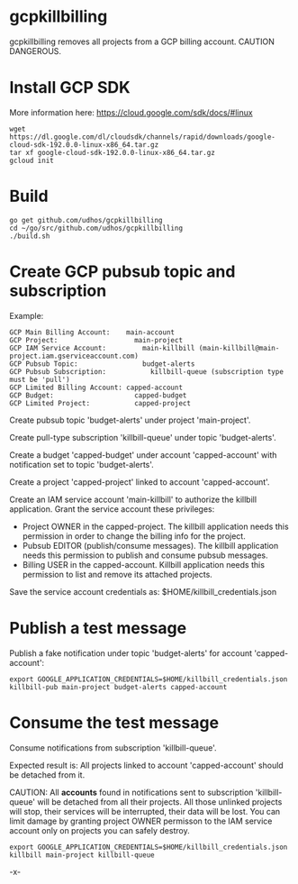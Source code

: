 # gcpkillbilling

gcpkillbilling removes all projects from a GCP billing account.
CAUTION DANGEROUS.

Install GCP SDK
===============

More information here: https://cloud.google.com/sdk/docs/#linux

    wget https://dl.google.com/dl/cloudsdk/channels/rapid/downloads/google-cloud-sdk-192.0.0-linux-x86_64.tar.gz
    tar xf google-cloud-sdk-192.0.0-linux-x86_64.tar.gz
    gcloud init

Build
=====

    go get github.com/udhos/gcpkillbilling
    cd ~/go/src/github.com/udhos/gcpkillbilling
    ./build.sh

Create GCP pubsub topic and subscription
========================================

Example:

    GCP Main Billing Account:    main-account
    GCP Project:                   main-project
    GCP IAM Service Account:         main-killbill (main-killbill@main-project.iam.gserviceaccount.com)
    GCP Pubsub Topic:                budget-alerts
    GCP Pubsub Subscription:           killbill-queue (subscription type must be 'pull')
    GCP Limited Billing Account: capped-account
    GCP Budget:                    capped-budget
    GCP Limited Project:           capped-project

Create pubsub topic 'budget-alerts' under project 'main-project'.

Create pull-type subscription 'killbill-queue' under topic 'budget-alerts'.

Create a budget 'capped-budget' under account 'capped-account' with notification set to topic 'budget-alerts'.

Create a project 'capped-project' linked to account 'capped-account'.

Create an IAM service account 'main-killbill' to authorize the killbill application. Grant the service account these privileges:
- Project OWNER in the capped-project. The killbill application needs this permission in order to change the billing info for the project.
- Pubsub EDITOR (publish/consume messages). The killbill application needs this permission to publish and consume pubsub messages.
- Billing USER in the capped-account. Killbill application needs this permission to list and remove its attached projects.

Save the service account credentials as: $HOME/killbill_credentials.json

Publish a test message
======================

Publish a fake notification under topic 'budget-alerts' for account 'capped-account':

    export GOOGLE_APPLICATION_CREDENTIALS=$HOME/killbill_credentials.json
    killbill-pub main-project budget-alerts capped-account

Consume the test message
========================

Consume notifications from subscription 'killbill-queue'.

Expected result is: All projects linked to account 'capped-account' should be detached from it.

CAUTION: All **accounts** found in notifications sent to subscription 'killbill-queue' will be detached from all their projects. All those unlinked projects will stop, their services will be interrupted, their data will be lost. You can limit damage by granting project OWNER permisson to the IAM service account only on projects you can safely destroy.

    export GOOGLE_APPLICATION_CREDENTIALS=$HOME/killbill_credentials.json
    killbill main-project killbill-queue


-x-

